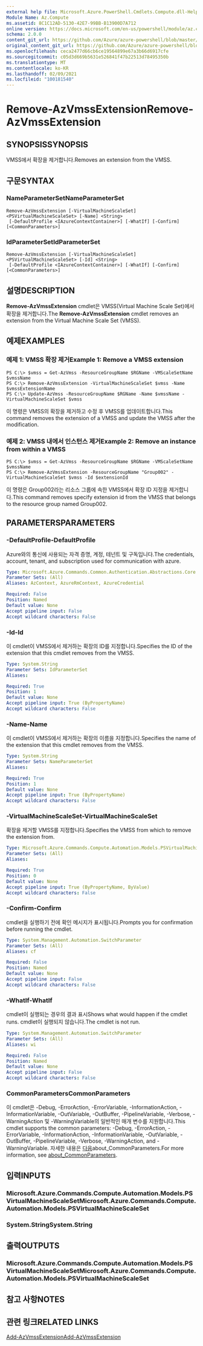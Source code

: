 ```yaml
---
external help file: Microsoft.Azure.PowerShell.Cmdlets.Compute.dll-Help.xml
Module Name: Az.Compute
ms.assetid: 8C1C12AD-5130-42E7-99BB-B13900D7A712
online version: https://docs.microsoft.com/en-us/powershell/module/az.compute/remove-azvmssextension
schema: 2.0.0
content_git_url: https://github.com/Azure/azure-powershell/blob/master/src/Compute/Compute/help/Remove-AzVmssExtension.md
original_content_git_url: https://github.com/Azure/azure-powershell/blob/master/src/Compute/Compute/help/Remove-AzVmssExtension.md
ms.openlocfilehash: ceca2477d66cb6ce19564899e67a3b66d6917cfe
ms.sourcegitcommit: c05d3d669b5631e526841f47b22513d78495350b
ms.translationtype: MT
ms.contentlocale: ko-KR
ms.lasthandoff: 02/09/2021
ms.locfileid: "100181540"
---
```

# <span data-ttu-id="7827d-101">Remove-AzVmssExtension</span><span class="sxs-lookup"><span data-stu-id="7827d-101">Remove-AzVmssExtension</span></span>

## <span data-ttu-id="7827d-102">SYNOPSIS</span><span class="sxs-lookup"><span data-stu-id="7827d-102">SYNOPSIS</span></span>
<span data-ttu-id="7827d-103">VMSS에서 확장을 제거합니다.</span><span class="sxs-lookup"><span data-stu-id="7827d-103">Removes an extension from the VMSS.</span></span>

## <span data-ttu-id="7827d-104">구문</span><span class="sxs-lookup"><span data-stu-id="7827d-104">SYNTAX</span></span>

### <span data-ttu-id="7827d-105">NameParameterSet</span><span class="sxs-lookup"><span data-stu-id="7827d-105">NameParameterSet</span></span>
```
Remove-AzVmssExtension [-VirtualMachineScaleSet] <PSVirtualMachineScaleSet> [-Name] <String>
 [-DefaultProfile <IAzureContextContainer>] [-WhatIf] [-Confirm] [<CommonParameters>]
```

### <span data-ttu-id="7827d-106">IdParameterSet</span><span class="sxs-lookup"><span data-stu-id="7827d-106">IdParameterSet</span></span>
```
Remove-AzVmssExtension [-VirtualMachineScaleSet] <PSVirtualMachineScaleSet> [-Id] <String>
 [-DefaultProfile <IAzureContextContainer>] [-WhatIf] [-Confirm] [<CommonParameters>]
```

## <span data-ttu-id="7827d-107">설명</span><span class="sxs-lookup"><span data-stu-id="7827d-107">DESCRIPTION</span></span>
<span data-ttu-id="7827d-108">**Remove-AzVmssExtension** cmdlet은 VMSS(Virtual Machine Scale Set)에서 확장을 제거합니다.</span><span class="sxs-lookup"><span data-stu-id="7827d-108">The **Remove-AzVmssExtension** cmdlet removes an extension from the Virtual Machine Scale Set (VMSS).</span></span>

## <span data-ttu-id="7827d-109">예제</span><span class="sxs-lookup"><span data-stu-id="7827d-109">EXAMPLES</span></span>

### <span data-ttu-id="7827d-110">예제 1: VMSS 확장 제거</span><span class="sxs-lookup"><span data-stu-id="7827d-110">Example 1: Remove a VMSS extension</span></span>
```
PS C:\> $vmss = Get-AzVmss -ResourceGroupName $RGName -VMScaleSetName $vmssName 
PS C:\> Remove-AzVmssExtension -VirtualMachineScaleSet $vmss -Name $vmssExtensionName
PS C:\> Update-AzVmss -ResourceGroupName $RGName -Name $vmssName -VirtualMachineScaleSet $vmss
```

<span data-ttu-id="7827d-111">이 명령은 VMSS의 확장을 제거하고 수정 후 VMSS를 업데이트합니다.</span><span class="sxs-lookup"><span data-stu-id="7827d-111">This command removes the extension of a VMSS and update the VMSS after the modification.</span></span>

### <span data-ttu-id="7827d-112">예제 2: VMSS 내에서 인스턴스 제거</span><span class="sxs-lookup"><span data-stu-id="7827d-112">Example 2: Remove an instance from within a VMSS</span></span>
```
PS C:\> $vmss = Get-AzVmss -ResourceGroupName $RGName -VMScaleSetName $vmssName 
PS C:\> Remove-AzVmssExtension -ResourceGroupName "Group002" -VirtualMachineScaleSet $vmss -Id $extensionId
```

<span data-ttu-id="7827d-113">이 명령은 Group002라는 리소스 그룹에 속한 VMSS에서 확장 ID 지정을 제거합니다.</span><span class="sxs-lookup"><span data-stu-id="7827d-113">This command removes specify extension id from the VMSS that belongs to the resource group named Group002.</span></span>

## <span data-ttu-id="7827d-114">PARAMETERS</span><span class="sxs-lookup"><span data-stu-id="7827d-114">PARAMETERS</span></span>

### <span data-ttu-id="7827d-115">-DefaultProfile</span><span class="sxs-lookup"><span data-stu-id="7827d-115">-DefaultProfile</span></span>
<span data-ttu-id="7827d-116">Azure와의 통신에 사용되는 자격 증명, 계정, 테넌트 및 구독입니다.</span><span class="sxs-lookup"><span data-stu-id="7827d-116">The credentials, account, tenant, and subscription used for communication with azure.</span></span>

```yaml
Type: Microsoft.Azure.Commands.Common.Authentication.Abstractions.Core.IAzureContextContainer
Parameter Sets: (All)
Aliases: AzContext, AzureRmContext, AzureCredential

Required: False
Position: Named
Default value: None
Accept pipeline input: False
Accept wildcard characters: False
```

### <span data-ttu-id="7827d-117">-Id</span><span class="sxs-lookup"><span data-stu-id="7827d-117">-Id</span></span>
<span data-ttu-id="7827d-118">이 cmdlet이 VMSS에서 제거하는 확장의 ID를 지정합니다.</span><span class="sxs-lookup"><span data-stu-id="7827d-118">Specifies the ID of the extension that this cmdlet removes from the VMSS.</span></span>

```yaml
Type: System.String
Parameter Sets: IdParameterSet
Aliases:

Required: True
Position: 1
Default value: None
Accept pipeline input: True (ByPropertyName)
Accept wildcard characters: False
```

### <span data-ttu-id="7827d-119">-Name</span><span class="sxs-lookup"><span data-stu-id="7827d-119">-Name</span></span>
<span data-ttu-id="7827d-120">이 cmdlet이 VMSS에서 제거하는 확장의 이름을 지정합니다.</span><span class="sxs-lookup"><span data-stu-id="7827d-120">Specifies the name of the extension that this cmdlet removes from the VMSS.</span></span>

```yaml
Type: System.String
Parameter Sets: NameParameterSet
Aliases:

Required: True
Position: 1
Default value: None
Accept pipeline input: True (ByPropertyName)
Accept wildcard characters: False
```

### <span data-ttu-id="7827d-121">-VirtualMachineScaleSet</span><span class="sxs-lookup"><span data-stu-id="7827d-121">-VirtualMachineScaleSet</span></span>
<span data-ttu-id="7827d-122">확장을 제거할 VMSS를 지정합니다.</span><span class="sxs-lookup"><span data-stu-id="7827d-122">Specifies the VMSS from which to remove the extension from.</span></span>

```yaml
Type: Microsoft.Azure.Commands.Compute.Automation.Models.PSVirtualMachineScaleSet
Parameter Sets: (All)
Aliases:

Required: True
Position: 0
Default value: None
Accept pipeline input: True (ByPropertyName, ByValue)
Accept wildcard characters: False
```

### <span data-ttu-id="7827d-123">-Confirm</span><span class="sxs-lookup"><span data-stu-id="7827d-123">-Confirm</span></span>
<span data-ttu-id="7827d-124">cmdlet을 실행하기 전에 확인 메시지가 표시됩니다.</span><span class="sxs-lookup"><span data-stu-id="7827d-124">Prompts you for confirmation before running the cmdlet.</span></span>

```yaml
Type: System.Management.Automation.SwitchParameter
Parameter Sets: (All)
Aliases: cf

Required: False
Position: Named
Default value: None
Accept pipeline input: False
Accept wildcard characters: False
```

### <span data-ttu-id="7827d-125">-WhatIf</span><span class="sxs-lookup"><span data-stu-id="7827d-125">-WhatIf</span></span>
<span data-ttu-id="7827d-126">cmdlet이 실행되는 경우의 결과 표시</span><span class="sxs-lookup"><span data-stu-id="7827d-126">Shows what would happen if the cmdlet runs.</span></span> <span data-ttu-id="7827d-127">cmdlet이 실행되지 않습니다.</span><span class="sxs-lookup"><span data-stu-id="7827d-127">The cmdlet is not run.</span></span>

```yaml
Type: System.Management.Automation.SwitchParameter
Parameter Sets: (All)
Aliases: wi

Required: False
Position: Named
Default value: None
Accept pipeline input: False
Accept wildcard characters: False
```

### <span data-ttu-id="7827d-128">CommonParameters</span><span class="sxs-lookup"><span data-stu-id="7827d-128">CommonParameters</span></span>
<span data-ttu-id="7827d-129">이 cmdlet은 -Debug, -ErrorAction, -ErrorVariable, -InformationAction, -InformationVariable, -OutVariable, -OutBuffer, -PipelineVariable, -Verbose, -WarningAction 및 -WarningVariable의 일반적인 매개 변수를 지원합니다.</span><span class="sxs-lookup"><span data-stu-id="7827d-129">This cmdlet supports the common parameters: -Debug, -ErrorAction, -ErrorVariable, -InformationAction, -InformationVariable, -OutVariable, -OutBuffer, -PipelineVariable, -Verbose, -WarningAction, and -WarningVariable.</span></span> <span data-ttu-id="7827d-130">자세한 내용은 [다음](http://go.microsoft.com/fwlink/?LinkID=113216)about_CommonParameters.</span><span class="sxs-lookup"><span data-stu-id="7827d-130">For more information, see [about_CommonParameters](http://go.microsoft.com/fwlink/?LinkID=113216).</span></span>

## <span data-ttu-id="7827d-131">입력</span><span class="sxs-lookup"><span data-stu-id="7827d-131">INPUTS</span></span>

### <span data-ttu-id="7827d-132">Microsoft.Azure.Commands.Compute.Automation.Models.PSVirtualMachineScaleSet</span><span class="sxs-lookup"><span data-stu-id="7827d-132">Microsoft.Azure.Commands.Compute.Automation.Models.PSVirtualMachineScaleSet</span></span>

### <span data-ttu-id="7827d-133">System.String</span><span class="sxs-lookup"><span data-stu-id="7827d-133">System.String</span></span>

## <span data-ttu-id="7827d-134">출력</span><span class="sxs-lookup"><span data-stu-id="7827d-134">OUTPUTS</span></span>

### <span data-ttu-id="7827d-135">Microsoft.Azure.Commands.Compute.Automation.Models.PSVirtualMachineScaleSet</span><span class="sxs-lookup"><span data-stu-id="7827d-135">Microsoft.Azure.Commands.Compute.Automation.Models.PSVirtualMachineScaleSet</span></span>

## <span data-ttu-id="7827d-136">참고 사항</span><span class="sxs-lookup"><span data-stu-id="7827d-136">NOTES</span></span>

## <span data-ttu-id="7827d-137">관련 링크</span><span class="sxs-lookup"><span data-stu-id="7827d-137">RELATED LINKS</span></span>

[<span data-ttu-id="7827d-138">Add-AzVmssExtension</span><span class="sxs-lookup"><span data-stu-id="7827d-138">Add-AzVmssExtension</span></span>](./Add-AzVmssExtension.md)
